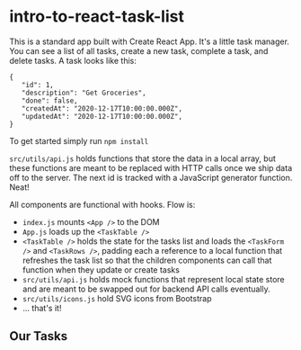 # intro-to-react-task-list

This is a standard app built with Create React App. 
It's a little task manager. You can see a list of all
tasks, create a new task, complete a task, and delete
tasks. A task looks like this:

```
{
   "id": 1,
   "description": "Get Groceries",
   "done": false,
   "createdAt": "2020-12-17T10:00:00.000Z",
   "updatedAt": "2020-12-17T10:00:00.000Z",
}
```

To get started simply run `npm install`

`src/utils/api.js` holds functions that store the data
in a local array, but these functions are meant to be
replaced with HTTP calls once we ship data off to the server. The next id is tracked with a JavaScript generator function. Neat!

All components are functional with hooks. Flow is:
   - `index.js` mounts `<App />` to the DOM
   - `App.js` loads up the `<TaskTable />`
   - `<TaskTable />` holds the state for the tasks list
      and loads the `<TaskForm />` and `<TaskRows />`,
      padding each a reference to a local function that
      refreshes the task list so that the children components can call that function when they update or create tasks
   - `src/utils/api.js` holds mock functions that represent local state store and are meant to be swapped out for backend API calls eventually.
   - `src/utils/icons.js` hold SVG icons from Bootstrap
   - ... that's it!

## Our Tasks
